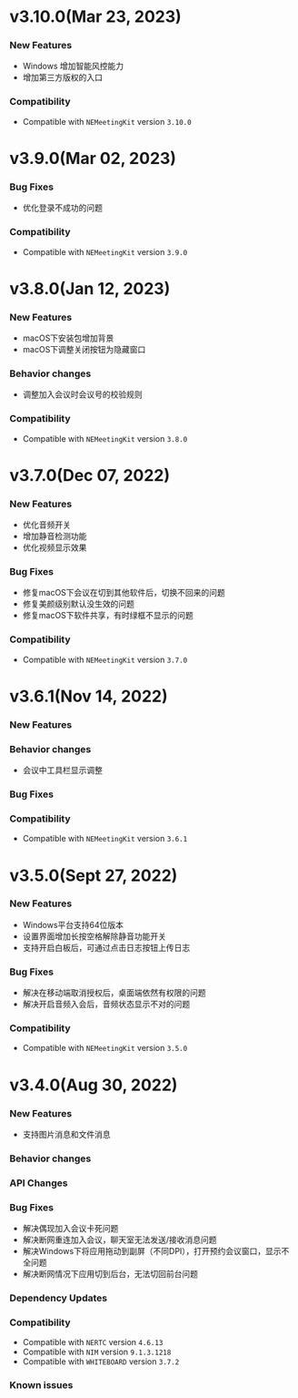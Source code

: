 # v3.10.0(Mar 23, 2023)

### New Features
* Windows 增加智能风控能力
* 增加第三方版权的入口

### Compatibility
* Compatible with `NEMeetingKit` version `3.10.0`

# v3.9.0(Mar 02, 2023)

### Bug Fixes
* 优化登录不成功的问题

### Compatibility
* Compatible with `NEMeetingKit` version `3.9.0`

# v3.8.0(Jan 12, 2023)

### New Features
* macOS下安装包增加背景
* macOS下调整关闭按钮为隐藏窗口

### Behavior changes
* 调整加入会议时会议号的校验规则

### Compatibility
* Compatible with `NEMeetingKit` version `3.8.0`

# v3.7.0(Dec 07, 2022)

### New Features
* 优化音频开关
* 增加静音检测功能
* 优化视频显示效果

### Bug Fixes
* 修复macOS下会议在切到其他软件后，切换不回来的问题
* 修复美颜级别默认没生效的问题
* 修复macOS下软件共享，有时绿框不显示的问题

### Compatibility
* Compatible with `NEMeetingKit` version `3.7.0`

# v3.6.1(Nov 14, 2022)

### New Features

### Behavior changes
* 会议中工具栏显示调整

### Bug Fixes

### Compatibility
* Compatible with `NEMeetingKit` version `3.6.1`

# v3.5.0(Sept 27, 2022)

### New Features
* Windows平台支持64位版本
* 设置界面增加长按空格解除静音功能开关
* 支持开启白板后，可通过点击日志按钮上传日志

### Bug Fixes
* 解决在移动端取消授权后，桌面端依然有权限的问题
* 解决开启音频入会后，音频状态显示不对的问题

### Compatibility
* Compatible with `NEMeetingKit` version `3.5.0`

# v3.4.0(Aug 30, 2022)

### New Features
* 支持图片消息和文件消息

### Behavior changes


### API Changes


### Bug Fixes
* 解决偶现加入会议卡死问题
* 解决断网重连加入会议，聊天室无法发送/接收消息问题
* 解决Windows下将应用拖动到副屏（不同DPI），打开预约会议窗口，显示不全问题
* 解决断网情况下应用切到后台，无法切回前台问题


### Dependency Updates

### Compatibility
* Compatible with `NERTC` version `4.6.13`
* Compatible with `NIM` version `9.1.3.1218`
* Compatible with `WHITEBOARD` version `3.7.2`

### Known issues
